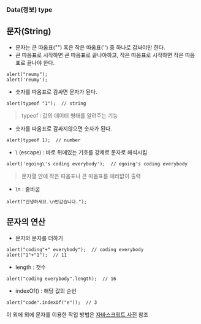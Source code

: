 ### Data(정보) type

## 문자(String)
- 문자는 큰 따옴표("") 혹은 작은 따옴표('') 중 하나로 감싸야만 한다.
- 큰 따옴표로 시작하면 큰 따옴표로 끝나야하고, 작은 따옴표로 시작하면 작은 따옴표로 끝나야 한다.
```
alert("reumy");
alert('reumy');
```

- 숫자를 따옴표로 감싸면 문자가 된다.
```
alert(typeof "1");  // string
```
> typeof : 값의 데이터 형태를 알려주는 기능

- 숫자를 따옴표로 감싸지않으면 숫자가 된다.
```
alert(typeof 1);  // number
```

- \ (escape) : 바로 뒤에있는 기호를 강제로 문자로 해석시킴
```
alert('egoing\'s coding everybody');  // egoing's coding everybody 
```
> 문자열 안에 작은 따옴표나 큰 따옴표를 에러없이 출력

- \n : 줄바꿈
```
alert("안녕하세요.\n반갑습니다.");
```

## 문자의 연산
- 문자와 문자를 더하기
```
alert("coding"+" everybody");  // coding everybody
alert("1"+"1");  // 11
```

- length : 갯수
```
alert("coding everybody".length);  // 16
```

- indexOf() : 해당 값의 순번
```
alert("code".indexOf("e"));  // 3
```

이 외에 외에 문자를 이용한 작업 방법은 [자바스크립트 사전](https://opentutorials.org/course/50/37) 참조
